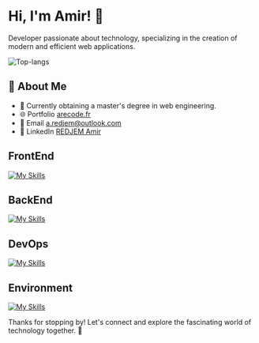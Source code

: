 # Hi, I'm Amir! 👋

Developer passionate about technology, specializing in the creation of modern and efficient web applications.

![Top-langs](https://github-readme-stats.vercel.app/api/top-langs?username=REDJEM-Amir&theme=vue-dark&show_icons=true&hide_border=true&layout=compact&count_private=true)

## 🚀 About Me

- 🔭 Currently obtaining a master's degree in web engineering.
- 🌐 Portfolio <a href="https://arecode.fr" target="_blank">arecode.fr</a>
- 📧 Email <a href="mailto:a.redjem@outlook.com" target="_blank">a.redjem@outlook.com</a>
- 💼 LinkedIn <a href="https://www.linkedin.com/in/amir-redjem-963049230/" target="_blank">REDJEM Amir</a>

## FrontEnd
[![My Skills](https://skillicons.dev/icons?i=nextjs)]([https://skillicons.dev](https://skillicons.dev))

## BackEnd
[![My Skills](https://skillicons.dev/icons?i=nestjs,spring,express)](httpst://skillicons.dev)

## DevOps
[![My Skills](https://skillicons.dev/icons?i=redhat,docker,kubernetes,terraform,ansible)](https://skillicons.dev)

## Environment
[![My Skills](https://skillicons.dev/icons?i=vscode,github,gitlab,jenkins)](https://skillicons.dev)

Thanks for stopping by! Let's connect and explore the fascinating world of technology together. 🚀
